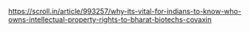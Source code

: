 https://scroll.in/article/993257/why-its-vital-for-indians-to-know-who-owns-intellectual-property-rights-to-bharat-biotechs-covaxin



